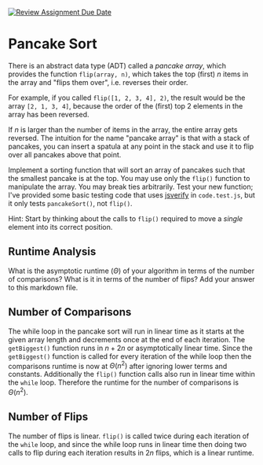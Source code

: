 [![Review Assignment Due Date](https://classroom.github.com/assets/deadline-readme-button-24ddc0f5d75046c5622901739e7c5dd533143b0c8e959d652212380cedb1ea36.svg)](https://classroom.github.com/a/-m0g1A8z)
# Pancake Sort

There is an abstract data type (ADT) called a *pancake array*, which provides
the function `flip(array, n)`, which takes the top (first) $n$ items in the
array and "flips them over", i.e. reverses their order.

For example, if you called `flip([1, 2, 3, 4], 2)`, the result would
be the array  `[2, 1, 3, 4]`, because the order of the (first) top 2
elements in the array has been reversed.

If $n$ is larger than the number of items in the array, the entire array gets
reversed. The intuition for the name "pancake array" is that with a stack of
pancakes, you can insert a spatula at any point in the stack and use it to flip
over all pancakes above that point.

Implement a sorting function that will sort an array of pancakes such that the
smallest pancake is at the top. You may use only the `flip()` function to
manipulate the array. You may break ties arbitrarily. Test your new function;
I've provided some basic testing code that uses
[jsverify](https://jsverify.github.io/) in `code.test.js`, but it only tests
`pancakeSort()`, not `flip()`.

Hint: Start by thinking about the calls to `flip()` required to move a *single*
element into its correct position.

## Runtime Analysis

What is the asymptotic runtime ($\Theta$) of your algorithm in terms of the
number of comparisons? What is it in terms of the number of flips? Add your
answer to this markdown file.

## Number of Comparisons
The while loop in the pancake sort will run in linear time as it starts at the given array length and decrements once at the end of each iteration. The `getBiggest()` function runs in $n + 2n$ or asymptotically linear time. Since the `getBiggest()` function is called for every iteration of the while loop then the comparisons runtime is now at $\Theta(n^2)$ after ignoring lower terms and constants. Additionally the `flip()` function calls also run in linear time within the `while` loop. Therefore the runtime for the number of comparisons is $\Theta(n^2)$.

## Number of Flips
The number of flips is linear. `flip()` is called twice during each iteration of the `while` loop, and since the while loop runs in linear time then doing two calls to flip during each iteration results in $2n$ flips, which is a linear runtime. 

